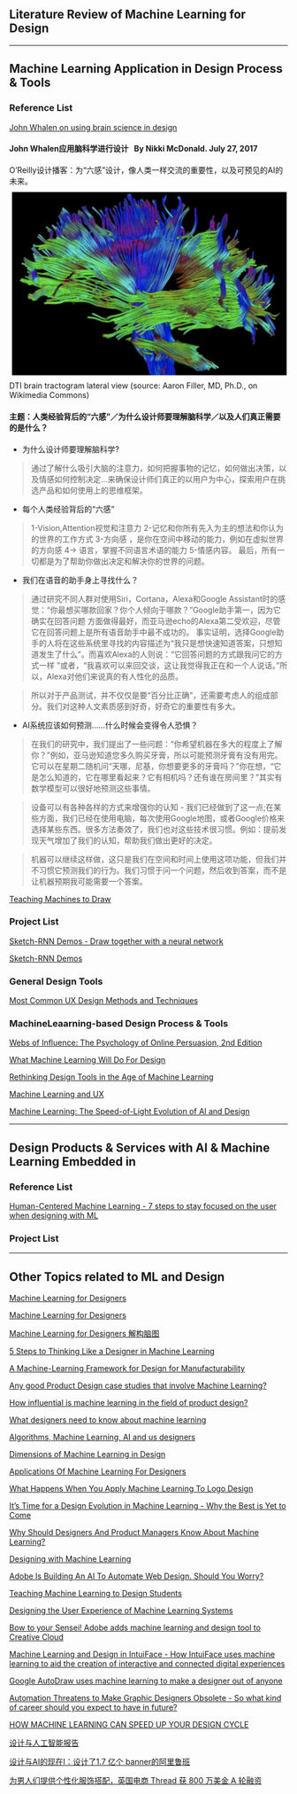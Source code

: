 ## Literature Review of Machine Learning for Design


-------------------------------------------------------------------


## Machine Learning Application in Design Process & Tools

### Reference List



[John Whalen on using brain science in design](https://www.oreilly.com/ideas/john-whalen-on-using-brain-science-in-design?imm_mid=0f4f22&cmp=em-design-na-na-newsltr_20170801)

#### John Whalen应用脑科学进行设计   By Nikki McDonald. July 27, 2017
 O’Reilly设计播客：为“六感”设计，像人类一样交流的重要性，以及可预见的AI的未来。
 ![pic1](https://github.com/Tangchen329/Machine-Learning-for-Design/blob/master/Session00_LiteratureReviewOfML4D/Pictures/1-John%20Whalen%20on%20using%20brain%20science%20in%20design/屏幕快照%202017-08-24%20下午3.12.35.png)DTI brain tractogram lateral view (source: Aaron Filler, MD, Ph.D., on Wikimedia Commons)
#### 主题：人类经验背后的“六感”／为什么设计师要理解脑科学／以及人们真正需要的是什么？
- 为什么设计师要理解脑科学?

> 通过了解什么吸引大脑的注意力，如何把握事物的记忆，如何做出决策，以及情感如何控制决定…来确保设计师们真正的以用户为中心，探索用户在挑选产品和如何使用上的思维框架。

- 每个人类经验背后的“六感”

> 1-Vision,Attention视觉和注意力 2-记忆和你所有先入为主的想法和你认为的世界的工作方式 3-方向感 ，是你在空间中移动的能力，例如在虚拟世界的方向感 4-> 语言，掌握不同语言术语的能力 5-情感内容。 最后，所有一切都是为了帮助你做出决定和解决你的世界的问题。

- 我们在语音的助手身上寻找什么？

> 通过研究不同人群对使用Siri，Cortana，Alexa和Google Assistant时的感觉：“你最想买哪款回家？你个人倾向于哪款？”Google助手第一，因为它确实在回答问题 方面做得最好，而亚马逊echo的Alexa第二受欢迎，尽管它在回答问题上是所有语音助手中最不成功的。
事实证明，选择Google助手的人将在这些系统里寻找的内容描述为“我只是想快速知道答案，只想知道发生了什么”。而喜欢Alexa的人则说：“它回答问题的方式跟我问它的方式一样 ”或者，“我喜欢可以来回交谈，这让我觉得我正在和一个人说话。”所以，Alexa对他们来说真的有人性化的品质。

> 所以对于产品测试，并不仅仅是要“百分比正确”，还需要考虑人的组成部分。我们对这种人文素质感到好奇，好奇它的重要性有多大。

- AI系统应该如何预测……什么时候会变得令人恐惧？

> 在我们的研究中，我们提出了一些问题：“你希望机器在多大的程度上了解你？”例如，亚马逊知道您多久购买牙膏，所以可能预测牙膏有没有用完。它可以在星期二随机问“天哪，尼基，你想要更多的牙膏吗？”你在想，“它是怎么知道的，它在哪里看起来？它有相机吗？还有谁在房间里？”其实有数学模型可以很好地预测这些事情。

> 设备可以有各种各样的方式来增强你的认知 - 我们已经做到了这一点;在某些方面，我们已经在使用电脑，每次使用Google地图，或者Google价格来选择某些东西。很多方法奏效了，我们也对这些技术很习惯。例如：提前发现天气增加了我们的认知，帮助我们做出更好的决定。

> 机器可以继续这样做，这只是我们在空间和时间上使用这项功能，但我们并不习惯它预测我们的行为。我们习惯于问一个问题，然后收到答案，而不是让机器预期我可能需要一个答案。


[Teaching Machines to Draw](https://research.googleblog.com/2017/04/teaching-machines-to-draw.html)

### Project List

[Sketch-RNN Demos - Draw together with a neural network](https://aiexperiments.withgoogle.com/sketch-rnn-demo)

[Sketch-RNN Demos](https://magenta.tensorflow.org/assets/sketch_rnn_demo/multi_vae.html)

### General Design Tools

[Most Common UX Design Methods and Techniques](https://research.googleblog.com/2017/04/teaching-machines-to-draw.html)

### MachineLeaarning-based Design Process & Tools

[Webs of Influence: The Psychology of Online Persuasion, 2nd Edition](https://www.safaribooksonline.com/library/view/webs-of-influence/9781292134628/?imm_mid=0f4ac0&cmp=em-design-na-na-newsltr_20170725_test)

[What Machine Learning Will Do For Design](https://medium.com/emergent-future/what-machine-learning-will-do-for-design-42661096f21)

[Rethinking Design Tools in the Age of Machine Learning](https://medium.com/artists-and-machine-intelligence/rethinking-design-tools-in-the-age-of-machine-learning-369f3f07ab6c)

[Machine Learning and UX](https://medium.com/designer-hangout/machine-learning-and-ux-c28725b5f3a5)

[Machine Learning: The Speed-of-Light Evolution of AI and Design](https://redshift.autodesk.com/machine-learning/)

-------------------------------------------------------------------



## Design Products & Services with AI & Machine Learning Embedded in

### Reference List

[Human-Centered Machine Learning - 7 steps to stay focused on the user when designing with ML](https://medium.com/google-design/human-centered-machine-learning-a770d10562cd?imm_mid=0f4f22&cmp=em-design-na-na-newsltr_20170801)

### Project List


-------------------------------------------------------------------


## Other Topics related to ML and Design

[Machine Learning for Designers](http://www.oreilly.com/design/free/machine-learning-for-designers.csp)

[Machine Learning for Designers](http://pan.baidu.com/s/1eSOUudW)

[Machine Learning for Designers 解构脑图](https://zhuanlan.zhihu.com/p/27045885)

[5 Steps to Thinking Like a Designer in Machine Learning](http://machinelearningmastery.com/5-steps-to-thinking-like-a-designer-in-machine-learning/)

[A Machine-Learning Framework for Design for Manufacturability](https://arxiv.org/abs/1703.01499)

[Any good Product Design case studies that involve Machine Learning?](https://www.designernews.co/stories/75495-any-good-product-design-case-studies-that-involve-machine-learning)

[How influential is machine learning in the field of product design?](https://www.quora.com/How-influential-is-machine-learning-in-the-field-of-product-design)

[What designers need to know about machine learning](https://hackernoon.com/what-designers-need-to-know-about-machine-learning-109a12fdd3af)

[Algorithms, Machine Learning, AI and us designers](https://www.meetup.com/IxDA-London/events/232094087/)

[Dimensions of Machine Learning in Design](http://citeseerx.ist.psu.edu/viewdoc/download?doi=10.1.1.32.5541&rep=rep1&type=pdf)

[Applications Of Machine Learning For Designers](https://www.smashingmagazine.com/2017/04/applications-machine-learning-designers/)

[What Happens When You Apply Machine Learning To Logo Design](https://www.fastcodesign.com/3058852/what-happens-when-you-apply-machine-learning-to-logo-design)

[It’s Time for a Design Evolution in Machine Learning - Why the Best is Yet to Come](https://uxdesign.cc/its-time-for-a-design-evolution-in-machine-learning-6bfe7da3dcef)

[Why Should Designers And Product Managers Know About Machine Learning?](https://www.forbes.com/sites/quora/2017/04/07/why-should-designers-and-product-managers-know-about-machine-learning/#72cde9e07b28)

[Designing with Machine Learning](https://www.wework.com/zh-CN/blog/posts/designing-with-machine-learning)

[Adobe Is Building An AI To Automate Web Design. Should You Worry?](https://www.fastcodesign.com/3068884/adobe-is-building-an-ai-to-automate-web-design-should-you-worry)

[Teaching Machine Learning to Design Students](https://link.springer.com/chapter/10.1007/978-3-540-69736-7_23)

[Designing the User Experience of Machine Learning Systems](https://mikek-parc.github.io/AAAI-UX-ML/)

[Bow to your Sensei! Adobe adds machine learning and design tool to Creative Cloud](https://www.theregister.co.uk/2016/11/02/adobe_updates_creative_cloud_with_sensei_machine_learning_and_new_3d_design_tool/)

[Machine Learning and Design in IntuiFace - How IntuiFace uses machine learning to aid the creation of interactive and connected digital experiences](https://www.intuilab.com/machine-learning)

[Google AutoDraw uses machine learning to make a designer out of anyone](http://www.androidpolice.com/2017/04/11/google-autodraw-uses-machine-learning-make-designer-anyone/)

[Automation Threatens to Make Graphic Designers Obsolete - So what kind of career should you expect to have in future?](https://eyeondesign.aiga.org/automation-threatens-to-make-graphic-designers-obsolete/)

[HOW MACHINE LEARNING CAN SPEED UP YOUR DESIGN CYCLE](https://www.maximintegrated.com/en/design/blog/machine-learning-can-speed-up-design-cycle.html)

[设计与人工智能报告](https://zhuanlan.zhihu.com/p/26610724)

[设计与AI的现在Ⅰ：设计了1.7 亿个 banner的阿里鲁班](https://zhuanlan.zhihu.com/p/26563244)

[为男人们提供个性化服饰搭配，英国电商 Thread 获 800 万美金 A 轮融资](https://36kr.com/p/5036946.html)
